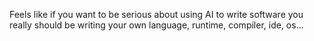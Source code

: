 Feels like if you want to be serious about using AI to write software you really should be writing your own language, runtime, compiler, ide, os...

